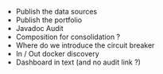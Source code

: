 

* Publish the data sources
* Publish the portfolio
* Javadoc Audit
* Composition for consolidation ?
* Where do we introduce the circuit breaker
* In / Out docker discovery
* Dashboard in text (and no audit link ?)